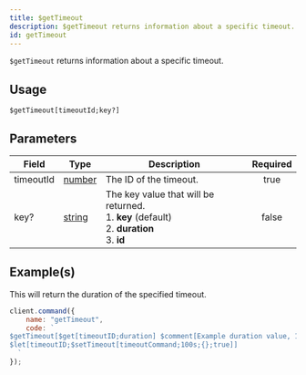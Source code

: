 ```yaml
---
title: $getTimeout
description: $getTimeout returns information about a specific timeout.
id: getTimeout
---
```


`$getTimeout` returns information about a specific timeout.

## Usage

```aoi
$getTimeout[timeoutId;key?]
```

## Parameters

| Field     | Type                                                                                              | Description                                                                                                          | Required |
| --------  | ------------------------------------------------------------------------------------------------- | ---------------------------------------------------------------------------------------------------------------------| :------: |
| timeoutId | [number](https://developer.mozilla.org/en-US/docs/Web/JavaScript/Reference/Global_Objects/Number) | The ID of the timeout.                                                                                               |  true    |
| key?      | [string](https://developer.mozilla.org/en-US/docs/Web/JavaScript/Reference/Global_Objects/String) | The key value that will be returned. <br /> 1. **key** (default) <br /> 2. **duration** <br /> 3. **id**             |  false   |

## Example(s)

This will return the duration of the specified timeout.

```js
client.command({
    name: "getTimeout",
    code: `
$getTimeout[$get[timeoutID;duration] $comment[Example duration value, 1723905246347]
$let[timeoutID;$setTimeout[timeoutCommand;100s;{};true]]
  `
});
```
